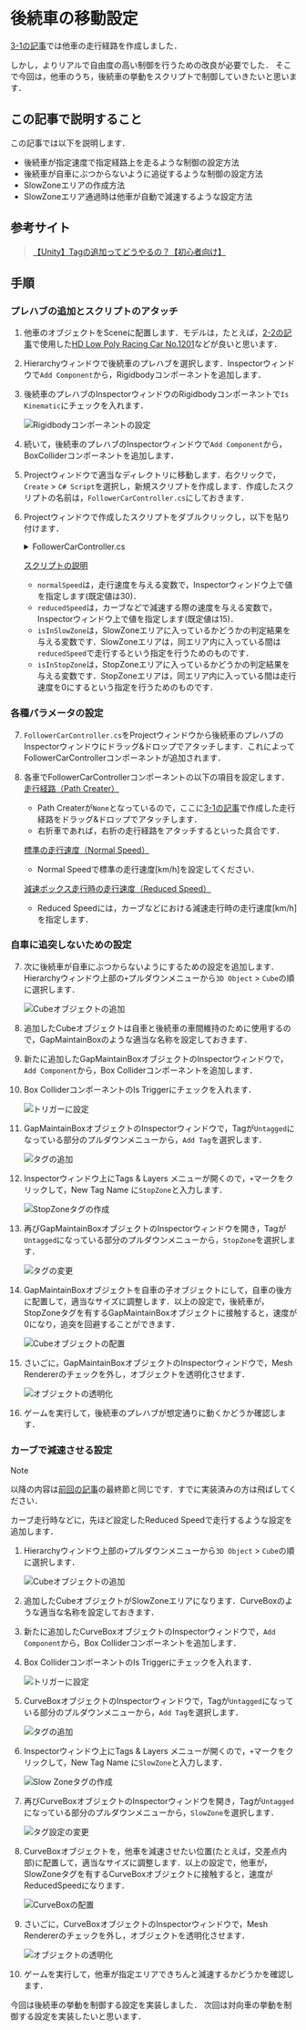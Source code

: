 # 後続車の移動設定

[3-1の記事](./3_1.md)では他車の走行経路を作成しました．

しかし，よりリアルで自由度の高い制御を行うための改良が必要でした．
そこで今回は，他車のうち，後続車の挙動をスクリプトで制御していきたいと思います．

## この記事で説明すること
この記事では以下を説明します．
- 後続車が指定速度で指定経路上を走るような制御の設定方法
- 後続車が自車にぶつからないように追従するような制御の設定方法
- SlowZoneエリアの作成方法
- SlowZoneエリア通過時は他車が自動で減速するような設定方法

## 参考サイト

> [【Unity】Tagの追加ってどうやるの？【初心者向け】](https://tech.pjin.jp/blog/2018/04/10/unity_tag_create/)

## 手順

### プレハブの追加とスクリプトのアタッチ

1. 他車のオブジェクトをSceneに配置します．モデルは，たとえば，[2-2の記事](./2_2.md)で使用した[HD Low Poly Racing Car No.1201](https://assetstore.unity.com/packages/3d/vehicles/land/hd-low-poly-racing-car-no-1201-118603)などが良いと思います．

    
2. Hierarchyウィンドウで後続車のプレハブを選択します．Inspectorウィンドウで`Add Component`から，Rigidbodyコンポーネントを追加します．
    
3. 後続車のプレハブのInspectorウィンドウのRigidbodyコンポーネントで`Is Kinematic`にチェックを入れます．
    
    ![Rigidbodyコンポーネントの設定](./figures/3_3/3_3_1.png)
    
4. 続いて，後続車のプレハブのInspectorウィンドウで`Add Component`から，BoxColliderコンポーネントを追加します．
        
6. Projectウィンドウで適当なディレクトリに移動します．右クリックで，`Create` > `C# Script`を選択し，新規スクリプトを作成します．作成したスクリプトの名前は，`FollowerCarController.cs`にしておきます．
7. Projectウィンドウで作成したスクリプトをダブルクリックし，以下を貼り付けます．
    <details>
    <summary>FollowerCarController.cs</summary>

    ```cs
        using UnityEngine;
        using PathCreation;
        
        public class FollowerCarController : MonoBehaviour
        {
            public PathCreator pathCreator;
            public EndOfPathInstruction endOfPathInstruction;
            public float normalSpeed = 30f;   // 通常速度 (km/h)
            public float reducedSpeed = 15f;  // 減速時の速度 (km/h)
        
            private float currentSpeed;
            private float distanceTravelled;
        
            private bool isInSlowZone = false;
            private bool isInStopZone = false;
            private GameObject stopZoneObject;
        
            void Start()
            {
                if (pathCreator != null)
                {
                    pathCreator.pathUpdated += OnPathChanged;
                    distanceTravelled = 0f;
                    transform.position = pathCreator.path.GetPointAtDistance(distanceTravelled, endOfPathInstruction);
                    transform.rotation = pathCreator.path.GetRotationAtDistance(distanceTravelled, endOfPathInstruction);
                }
        
                currentSpeed = normalSpeed;
            }
        
            void Update()
            {
                if (pathCreator != null && !isInStopZone)
                {
                    float speedInMetersPerSecond = currentSpeed / 3.6f;
                    distanceTravelled += speedInMetersPerSecond * Time.deltaTime;
                    transform.position = pathCreator.path.GetPointAtDistance(distanceTravelled, endOfPathInstruction);
                    transform.rotation = pathCreator.path.GetRotationAtDistance(distanceTravelled, endOfPathInstruction);
                }
            }
        
            void FixedUpdate()
            {
                // StopZone が非アクティブになったら再出発
                if (isInStopZone && stopZoneObject != null && !stopZoneObject.activeInHierarchy)
                {
                    isInStopZone = false;
                    stopZoneObject = null;
                    currentSpeed = isInSlowZone ? reducedSpeed : normalSpeed;
                }
            }
        
            private void OnTriggerEnter(Collider other)
            {
                if (other.CompareTag("SlowZone"))
                {
                    isInSlowZone = true;
                    if (!isInStopZone)
                        currentSpeed = reducedSpeed;
                }
                else if (other.CompareTag("StopZone"))
                {
                    isInStopZone = true;
                    stopZoneObject = other.gameObject;
                    currentSpeed = 0f;
                }
            }
        
            private void OnTriggerExit(Collider other)
            {
                if (other.CompareTag("SlowZone"))
                {
                    isInSlowZone = false;
                    if (!isInStopZone)
                        currentSpeed = normalSpeed;
                }
                else if (other.CompareTag("StopZone"))
                {
                    isInStopZone = false;
                    stopZoneObject = null;
                    currentSpeed = isInSlowZone ? reducedSpeed : normalSpeed;
                }
            }
        
            void OnPathChanged()
            {
                distanceTravelled = pathCreator.path.GetClosestDistanceAlongPath(transform.position);
            }
        }
    ```
    </details>

    <INS>スクリプトの説明</INS>
    - `normalSpeed`は，走行速度を与える変数で，Inspectorウィンドウ上で値を指定します(既定値は30)．
    - `reducedSpeed`は，カーブなどで減速する際の速度を与える変数で，Inspectorウィンドウ上で値を指定します(既定値は15)．
    - `isInSlowZone`は，SlowZoneエリアに入っているかどうかの判定結果を与える変数です．SlowZoneエリアは，同エリア内に入っている間は`reducedSpeed`で走行するという指定を行うためのものです．
    - `isInStopZone`は，StopZoneエリアに入っているかどうかの判定結果を与える変数です．StopZoneエリアは，同エリア内に入っている間は走行速度を0にするという指定を行うためのものです．
    
### 各種パラメータの設定

7. `FollowerCarController.cs`をProjectウィンドウから後続車のプレハブのInspectorウィンドウにドラッグ&ドロップでアタッチします．これによってFollowerCarControllerコンポーネントが追加されます．
7. 各車でFollowerCarControllerコンポーネントの以下の項目を設定します．
    <INS>走行経路（Path Creater） </INS>
    - Path Createrが`None`となっているので，ここに[3-1の記事](./3_1.md)で作成した走行経路をドラッグ&ドロップでアタッチします．
    - 右折車であれば，右折の走行経路をアタッチするといった具合です．

    <INS>標準の走行速度（Normal Speed）</INS>
    - Normal Speedで標準の走行速度[km/h]を設定してください．

    <INS>減速ボックス走行時の走行速度（Reduced Speed）</INS>
    - Reduced Speedには，カーブなどにおける減速走行時の走行速度[km/h]を指定します．
    
### 自車に追突しないための設定

7. 次に後続車が自車にぶつからないようにするための設定を追加します．Hierarchyウィンドウ上部の`+`プルダウンメニューから`3D Object` > `Cube`の順に選択します．
    
    ![Cubeオブジェクトの追加](./figures/3_3/3_3_2.png)

7. 追加したCubeオブジェクトは自車と後続車の車間維持のために使用するので，GapMaintainBoxのような適当な名称を設定しておきます．
7. 新たに追加したGapMaintainBoxオブジェクトのInspectorウィンドウで，`Add Component`から，Box Colliderコンポーネントを追加します．
7. Box ColliderコンポーネントのIs Triggerにチェックを入れます．
    
    ![トリガーに設定](./figures/3_3/3_3_3.png)

7. GapMaintainBoxオブジェクトのInspectorウィンドウで，Tagが`Untagged`になっている部分のプルダウンメニューから，`Add Tag`を選択します．

    ![タグの追加](./figures/3_3/3_3_4.png)

7. Inspectorウィンドウ上にTags & Layers メニューが開くので，`+`マークをクリックして，New Tag Name に`StopZone`と入力します．

    ![StopZoneタグの作成](./figures/3_3/3_3_5.png)

7. 再びGapMaintainBoxオブジェクトのInspectorウィンドウを開き，Tagが`Untagged`になっている部分のプルダウンメニューから，`StopZone`を選択します．

    ![タグの変更](./figures/3_3/3_3_6.png)

7. GapMaintainBoxオブジェクトを自車の子オブジェクトにして，自車の後方に配置して，適当なサイズに調整します．以上の設定で，後続車が，StopZoneタグを有するGapMaintainBoxオブジェクトに接触すると，速度が0になり，追突を回避することができます．
    
    ![Cubeオブジェクトの配置](./figures/3_3/3_3_7.png)

7. さいごに，GapMaintainBoxオブジェクトのInspectorウィンドウで，Mesh Rendererのチェックを外し，オブジェクトを透明化させます．
    
    ![オブジェクトの透明化](./figures/3_3/3_3_8.png)

7. ゲームを実行して，後続車のプレハブが想定通りに動くかどうか確認します．


### カーブで減速させる設定

> [!NOTE]
> 以降の内容は[前回の記事](./3_2.md)の最終節と同じです．すでに実装済みの方は飛ばしてください．


カーブ走行時などに，先ほど設定したReduced Speedで走行するような設定を追加します．
1. Hierarchyウィンドウ上部の`+`プルダウンメニューから`3D Object` > `Cube`の順に選択します．
    
    ![Cubeオブジェクトの追加](./figures/3_2/3_2_2.png)

2. 追加したCubeオブジェクトがSlowZoneエリアになります．CurveBoxのような適当な名称を設定しておきます．
7. 新たに追加したCurveBoxオブジェクトのInspectorウィンドウで，`Add Component`から，Box Colliderコンポーネントを追加します．
7. Box ColliderコンポーネントのIs Triggerにチェックを入れます．

    ![トリガーに設定](./figures/3_2/3_2_3.png)

7. CurveBoxオブジェクトのInspectorウィンドウで，Tagが`Untagged`になっている部分のプルダウンメニューから，`Add Tag`を選択します．

    ![タグの追加](./figures/3_2/3_2_4.png)

7. Inspectorウィンドウ上にTags & Layers メニューが開くので，`+`マークをクリックして，New Tag Name に`SlowZone`と入力します．

    ![Slow Zoneタグの作成](./figures/3_2/3_2_5.png)

7. 再びCurveBoxオブジェクトのInspectorウィンドウを開き，Tagが`Untagged`になっている部分のプルダウンメニューから，`SlowZone`を選択します．

    ![タグ設定の変更](./figures/3_2/3_2_6.png)

7. CurveBoxオブジェクトを，他車を減速させたい位置(たとえば，交差点内部)に配置して，適当なサイズに調整します．以上の設定で，他車が，SlowZoneタグを有するCurveBoxオブジェクトに接触すると，速度がReducedSpeedになります．

    ![CurveBoxの配置](./figures/3_2/3_2_7.png)

7. さいごに，CurveBoxオブジェクトのInspectorウィンドウで，Mesh Rendererのチェックを外し，オブジェクトを透明化させます．

    ![オブジェクトの透明化](./figures/3_2/3_2_8.png)

10. ゲームを実行して，他車が指定エリアできちんと減速するかどうかを確認します．


今回は後続車の挙動を制御する設定を実装しました．
次回は対向車の挙動を制御する設定を実装したいと思います．
